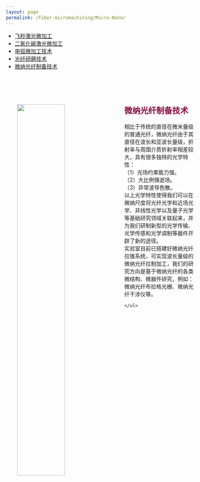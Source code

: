 ```yaml
---
layout: page
permalink: /Fiber-micromachining/Micro-Nano/
---
```


<div class="navbar center fifth">
<ul>
    <li><a href="{{ "/Fiber-micromachining" | prepend: site.baseurl }}">飞秒激光微加工</a></li>
    <li><a href="{{ "/CO2" | prepend: "/Fiber-micromachining" | prepend: site.baseurl }}">二氧化碳激光微加工</a></li>
    <li><a href="{{ "/ARC" | prepend: "/Fiber-micromachining" | prepend: site.baseurl }}">电弧微加工技术</a></li>
    <li><a href="{{ "/SPF" | prepend: "/Fiber-micromachining" | prepend: site.baseurl }}">光纤研磨技术</a></li>
    <li class="active"><a href="{{ "/Micro-Nano" | prepend: "/Fiber-micromachining" | prepend: site.baseurl }}">微纳光纤制备技术</a></li>
</ul>
</div>
<br>

<div class="wrap clearfix">
    <img src="{{ site.baseurl }}/images/mirconano.png" style="float: left; width: 50%; margin: 15px; padding: 15px;" >
    <h2 style="color: #870A40;padding-top: 1.9rem;">微纳光纤制备技术</h2> 
    <ul>
    相比于传统的直径在微米量级的普通光纤，微纳光纤由于其直径在波长和亚波长量级，折射率与周围介质折射率相差较大，具有很多独特的光学特性：<br>（1）光场约束能力强。<br>（2）大比例倏逝场。<br>（3）异常波导色散。<br>以上光学特性使得我们可以在微纳尺度将光纤光学和近场光学、非线性光学以及量子光学等基础研究领域关联起来，并为我们研制新型的光学传输、光学传感和光学调制等器件开辟了新的途径。<br>
    实验室目前已搭建好微纳光纤拉锥系统，可实现波长量级的微纳光纤拉制加工，我们的研究方向是基于微纳光纤的各类微结构、微器件研究，例如：微纳光纤布拉格光栅、微纳光纤干涉仪等。

    </ul>
</div>
